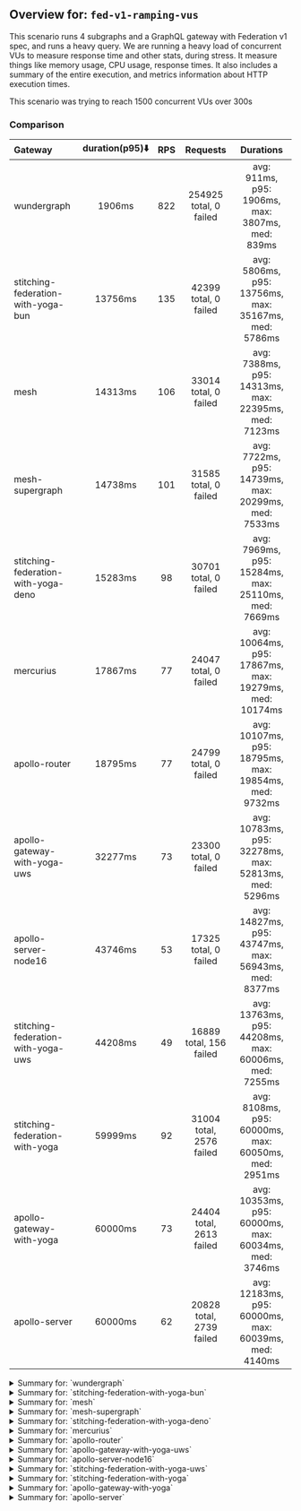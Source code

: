 ## Overview for: `fed-v1-ramping-vus`


This scenario runs 4 subgraphs and a GraphQL gateway with Federation v1 spec, and runs a heavy query. We are running a heavy load of concurrent VUs to measure response time and other stats, during stress. It measure things like memory usage, CPU usage, response times. It also includes a summary of the entire execution, and metrics information about HTTP execution times.


This scenario was trying to reach 1500 concurrent VUs over 300s


### Comparison


| Gateway                             | duration(p95)⬇️ |  RPS  |         Requests         |                       Durations                        |
| :---------------------------------- | :-------------: | :---: | :----------------------: | :----------------------------------------------------: |
| wundergraph                         |     1906ms      |  822  |  254925 total, 0 failed  |    avg: 911ms, p95: 1906ms, max: 3807ms, med: 839ms    |
| stitching-federation-with-yoga-bun  |     13756ms     |  135  |  42399 total, 0 failed   |  avg: 5806ms, p95: 13756ms, max: 35167ms, med: 5786ms  |
| mesh                                |     14313ms     |  106  |  33014 total, 0 failed   |  avg: 7388ms, p95: 14313ms, max: 22395ms, med: 7123ms  |
| mesh-supergraph                     |     14738ms     |  101  |  31585 total, 0 failed   |  avg: 7722ms, p95: 14739ms, max: 20299ms, med: 7533ms  |
| stitching-federation-with-yoga-deno |     15283ms     |  98   |  30701 total, 0 failed   |  avg: 7969ms, p95: 15284ms, max: 25110ms, med: 7669ms  |
| mercurius                           |     17867ms     |  77   |  24047 total, 0 failed   | avg: 10064ms, p95: 17867ms, max: 19279ms, med: 10174ms |
| apollo-router                       |     18795ms     |  77   |  24799 total, 0 failed   | avg: 10107ms, p95: 18795ms, max: 19854ms, med: 9732ms  |
| apollo-gateway-with-yoga-uws        |     32277ms     |  73   |  23300 total, 0 failed   | avg: 10783ms, p95: 32278ms, max: 52813ms, med: 5296ms  |
| apollo-server-node16                |     43746ms     |  53   |  17325 total, 0 failed   | avg: 14827ms, p95: 43747ms, max: 56943ms, med: 8377ms  |
| stitching-federation-with-yoga-uws  |     44208ms     |  49   | 16889 total, 156 failed  | avg: 13763ms, p95: 44208ms, max: 60006ms, med: 7255ms  |
| stitching-federation-with-yoga      |     59999ms     |  92   | 31004 total, 2576 failed |  avg: 8108ms, p95: 60000ms, max: 60050ms, med: 2951ms  |
| apollo-gateway-with-yoga            |     60000ms     |  73   | 24404 total, 2613 failed | avg: 10353ms, p95: 60000ms, max: 60034ms, med: 3746ms  |
| apollo-server                       |     60000ms     |  62   | 20828 total, 2739 failed | avg: 12183ms, p95: 60000ms, max: 60039ms, med: 4140ms  |



<details>
  <summary>Summary for: `wundergraph`</summary>

  **K6 Output**




```
     ✓ response code was 200
     ✓ no graphql errors
     ✓ valid response structure

     checks.........................: 100.00% ✓ 764775     ✗ 0     
     data_received..................: 1.3 GB  4.1 MB/s
     data_sent......................: 303 MB  976 kB/s
     http_req_blocked...............: avg=833.46µs min=800ns  med=1.8µs    max=1.25s    p(90)=3.1µs    p(95)=3.9µs 
     http_req_connecting............: avg=826.28µs min=0s     med=0s       max=1.25s    p(90)=0s       p(95)=0s    
     http_req_duration..............: avg=911.05ms min=7.03ms med=838.78ms max=3.8s     p(90)=1.68s    p(95)=1.9s  
       { expected_response:true }...: avg=911.05ms min=7.03ms med=838.78ms max=3.8s     p(90)=1.68s    p(95)=1.9s  
     http_req_failed................: 0.00%   ✓ 0          ✗ 254925
     http_req_receiving.............: avg=7.04ms   min=13.4µs med=27.39µs  max=1s       p(90)=176.35µs p(95)=1.11ms
     http_req_sending...............: avg=1.53ms   min=5.8µs  med=10.2µs   max=987.36ms p(90)=22.2µs   p(95)=97.3µs
     http_req_tls_handshaking.......: avg=0s       min=0s     med=0s       max=0s       p(90)=0s       p(95)=0s    
     http_req_waiting...............: avg=902.47ms min=6.88ms med=834.98ms max=3.36s    p(90)=1.65s    p(95)=1.85s 
     http_reqs......................: 254925  822.313977/s
     iteration_duration.............: avg=930.43ms min=7.65ms med=854.03ms max=3.8s     p(90)=1.72s    p(95)=1.95s 
     iterations.....................: 254925  822.313977/s
     vus............................: 10      min=10       max=1499
     vus_max........................: 1500    min=1500     max=1500
```


**Performance Overview**


<img src="https://imagedelivery.net/KYe9TScr4TldYHA48pczVg/e17924f6-c713-4a4c-c720-5a00946c1700/public" alt="Performance Overview" />


**HTTP Overview**


<img src="https://imagedelivery.net/KYe9TScr4TldYHA48pczVg/541aa14b-5a68-4f26-a098-2d283f22ed00/public" alt="HTTP Overview" />


  </details>

<details>
  <summary>Summary for: `stitching-federation-with-yoga-bun`</summary>

  **K6 Output**




```
     ✓ response code was 200
     ✓ no graphql errors
     ✓ valid response structure

     checks.........................: 100.00% ✓ 127197     ✗ 0     
     data_received..................: 211 MB  676 kB/s
     data_sent......................: 50 MB   161 kB/s
     http_req_blocked...............: avg=247.87µs min=1.2µs    med=2.2µs  max=477.42ms p(90)=3.9µs  p(95)=15.5µs 
     http_req_connecting............: avg=231.85µs min=0s       med=0s     max=477.24ms p(90)=0s     p(95)=0s     
     http_req_duration..............: avg=5.8s     min=245.74ms med=5.78s  max=35.16s   p(90)=8.31s  p(95)=13.75s 
       { expected_response:true }...: avg=5.8s     min=245.74ms med=5.78s  max=35.16s   p(90)=8.31s  p(95)=13.75s 
     http_req_failed................: 0.00%   ✓ 0          ✗ 42399 
     http_req_receiving.............: avg=1.24ms   min=14.8µs   med=39.4µs max=456.59ms p(90)=67.5µs p(95)=218.7µs
     http_req_sending...............: avg=498.74µs min=7µs      med=12.4µs max=431.11ms p(90)=48.9µs p(95)=101.9µs
     http_req_tls_handshaking.......: avg=0s       min=0s       med=0s     max=0s       p(90)=0s     p(95)=0s     
     http_req_waiting...............: avg=5.8s     min=245.32ms med=5.78s  max=35.16s   p(90)=8.31s  p(95)=13.75s 
     http_reqs......................: 42399   135.689308/s
     iteration_duration.............: avg=5.8s     min=246.77ms med=5.78s  max=35.16s   p(90)=8.31s  p(95)=13.75s 
     iterations.....................: 42399   135.689308/s
     vus............................: 250     min=50       max=1500
     vus_max........................: 1500    min=1500     max=1500
```


**Performance Overview**


<img src="https://imagedelivery.net/KYe9TScr4TldYHA48pczVg/54b983aa-3321-4f5f-14b1-cb253805e800/public" alt="Performance Overview" />


**HTTP Overview**


<img src="https://imagedelivery.net/KYe9TScr4TldYHA48pczVg/524a383e-e65d-4e39-e5e8-69a2b0febb00/public" alt="HTTP Overview" />


  </details>

<details>
  <summary>Summary for: `mesh`</summary>

  **K6 Output**




```
     ✓ response code was 200
     ✗ no graphql errors
      ↳  99% — ✓ 32783 / ✗ 231
     ✗ valid response structure
      ↳  99% — ✓ 32783 / ✗ 231

     checks.........................: 99.53% ✓ 98580      ✗ 462   
     data_received..................: 168 MB 540 kB/s
     data_sent......................: 39 MB  126 kB/s
     http_req_blocked...............: avg=47.36µs min=900ns   med=2.1µs   max=260.31ms p(90)=3.3µs   p(95)=17.1µs
     http_req_connecting............: avg=41.24µs min=0s      med=0s      max=259.91ms p(90)=0s      p(95)=0s    
     http_req_duration..............: avg=7.38s   min=14.42ms med=7.12s   max=22.39s   p(90)=13.44s  p(95)=14.31s
       { expected_response:true }...: avg=7.38s   min=14.42ms med=7.12s   max=22.39s   p(90)=13.44s  p(95)=14.31s
     http_req_failed................: 0.00%  ✓ 0          ✗ 33014 
     http_req_receiving.............: avg=63.91µs min=16µs    med=38.85µs max=119.56ms p(90)=66.17µs p(95)=77.1µs
     http_req_sending...............: avg=57.69µs min=6.3µs   med=12.1µs  max=128.09ms p(90)=26.6µs  p(95)=50µs  
     http_req_tls_handshaking.......: avg=0s      min=0s      med=0s      max=0s       p(90)=0s      p(95)=0s    
     http_req_waiting...............: avg=7.38s   min=14.36ms med=7.12s   max=22.39s   p(90)=13.44s  p(95)=14.31s
     http_reqs......................: 33014  106.224702/s
     iteration_duration.............: avg=7.38s   min=15ms    med=7.12s   max=22.39s   p(90)=13.44s  p(95)=14.31s
     iterations.....................: 33014  106.224702/s
     vus............................: 352    min=50       max=1500
     vus_max........................: 1500   min=1500     max=1500
```


**Performance Overview**


<img src="https://imagedelivery.net/KYe9TScr4TldYHA48pczVg/5312815e-3752-4d0e-3917-076ac4957700/public" alt="Performance Overview" />


**HTTP Overview**


<img src="https://imagedelivery.net/KYe9TScr4TldYHA48pczVg/a0a21a0f-e929-4fd0-7647-8afeda4cac00/public" alt="HTTP Overview" />


  </details>

<details>
  <summary>Summary for: `mesh-supergraph`</summary>

  **K6 Output**




```
     ✓ response code was 200
     ✗ no graphql errors
      ↳  99% — ✓ 31272 / ✗ 313
     ✗ valid response structure
      ↳  0% — ✓ 0 / ✗ 31585

     checks.........................: 66.33% ✓ 62857      ✗ 31898 
     data_received..................: 162 MB 519 kB/s
     data_sent......................: 38 MB  121 kB/s
     http_req_blocked...............: avg=33.89µs min=1.1µs   med=2.2µs  max=24.25ms p(90)=3.7µs   p(95)=18.89µs
     http_req_connecting............: avg=27.35µs min=0s      med=0s     max=24.17ms p(90)=0s      p(95)=0s     
     http_req_duration..............: avg=7.72s   min=16.86ms med=7.53s  max=20.29s  p(90)=13.47s  p(95)=14.73s 
       { expected_response:true }...: avg=7.72s   min=16.86ms med=7.53s  max=20.29s  p(90)=13.47s  p(95)=14.73s 
     http_req_failed................: 0.00%  ✓ 0          ✗ 31585 
     http_req_receiving.............: avg=61.44µs min=18.5µs  med=50.9µs max=61.01ms p(90)=76.39µs p(95)=86.7µs 
     http_req_sending...............: avg=31.04µs min=7.4µs   med=12.7µs max=52.69ms p(90)=27.4µs  p(95)=51.28µs
     http_req_tls_handshaking.......: avg=0s      min=0s      med=0s     max=0s      p(90)=0s      p(95)=0s     
     http_req_waiting...............: avg=7.72s   min=16.78ms med=7.53s  max=20.29s  p(90)=13.47s  p(95)=14.73s 
     http_reqs......................: 31585  101.591634/s
     iteration_duration.............: avg=7.72s   min=17.21ms med=7.53s  max=20.29s  p(90)=13.48s  p(95)=14.73s 
     iterations.....................: 31585  101.591634/s
     vus............................: 352    min=0        max=1499
     vus_max........................: 1500   min=1443     max=1500
```


**Performance Overview**


<img src="https://imagedelivery.net/KYe9TScr4TldYHA48pczVg/3068f65d-be41-4866-b440-8a1f39f67a00/public" alt="Performance Overview" />


**HTTP Overview**


<img src="https://imagedelivery.net/KYe9TScr4TldYHA48pczVg/7d7afdee-288b-418c-dd6e-a01615770900/public" alt="HTTP Overview" />


  </details>

<details>
  <summary>Summary for: `stitching-federation-with-yoga-deno`</summary>

  **K6 Output**




```
     ✓ response code was 200
     ✗ no graphql errors
      ↳  98% — ✓ 30346 / ✗ 355
     ✗ valid response structure
      ↳  98% — ✓ 30346 / ✗ 355

     checks.........................: 99.22% ✓ 91393     ✗ 710   
     data_received..................: 159 MB 511 kB/s
     data_sent......................: 36 MB  117 kB/s
     http_req_blocked...............: avg=78.16µs min=800ns    med=2µs    max=36.59ms p(90)=3.5µs   p(95)=140.79µs
     http_req_connecting............: avg=70.85µs min=0s       med=0s     max=36.41ms p(90)=0s      p(95)=0s      
     http_req_duration..............: avg=7.96s   min=464.5ms  med=7.66s  max=25.1s   p(90)=13.99s  p(95)=15.28s  
       { expected_response:true }...: avg=7.96s   min=464.5ms  med=7.66s  max=25.1s   p(90)=13.99s  p(95)=15.28s  
     http_req_failed................: 0.00%  ✓ 0         ✗ 30701 
     http_req_receiving.............: avg=87.62µs min=13.89µs  med=28µs   max=53.84ms p(90)=74.59µs p(95)=92.2µs  
     http_req_sending...............: avg=55.64µs min=5.6µs    med=11.2µs max=22.27ms p(90)=33.09µs p(95)=74.59µs 
     http_req_tls_handshaking.......: avg=0s      min=0s       med=0s     max=0s      p(90)=0s      p(95)=0s      
     http_req_waiting...............: avg=7.96s   min=464.45ms med=7.66s  max=25.1s   p(90)=13.99s  p(95)=15.28s  
     http_reqs......................: 30701  98.621488/s
     iteration_duration.............: avg=7.97s   min=465.31ms med=7.66s  max=25.11s  p(90)=13.99s  p(95)=15.28s  
     iterations.....................: 30701  98.621488/s
     vus............................: 167    min=50      max=1500
     vus_max........................: 1500   min=1500    max=1500
```


**Performance Overview**


<img src="https://imagedelivery.net/KYe9TScr4TldYHA48pczVg/7ba2dd24-978d-4d14-d234-d1c38d55ab00/public" alt="Performance Overview" />


**HTTP Overview**


<img src="https://imagedelivery.net/KYe9TScr4TldYHA48pczVg/2f6b6bfd-e692-4c90-ee9e-415ac93e0500/public" alt="HTTP Overview" />


  </details>

<details>
  <summary>Summary for: `mercurius`</summary>

  **K6 Output**




```
     ✓ response code was 200
     ✓ no graphql errors
     ✓ valid response structure

     checks.........................: 100.00% ✓ 72141     ✗ 0     
     data_received..................: 121 MB  390 kB/s
     data_sent......................: 29 MB   92 kB/s
     http_req_blocked...............: avg=41.28µs min=1.1µs  med=3µs    max=22.57ms p(90)=6.3µs  p(95)=354.95µs
     http_req_connecting............: avg=32.96µs min=0s     med=0s     max=22.51ms p(90)=0s     p(95)=284.08µs
     http_req_duration..............: avg=10.06s  min=8.56ms med=10.17s max=19.27s  p(90)=17.35s p(95)=17.86s  
       { expected_response:true }...: avg=10.06s  min=8.56ms med=10.17s max=19.27s  p(90)=17.35s p(95)=17.86s  
     http_req_failed................: 0.00%   ✓ 0         ✗ 24047 
     http_req_receiving.............: avg=71.66µs min=23.5µs med=67.6µs max=14.19ms p(90)=88.9µs p(95)=95.5µs  
     http_req_sending...............: avg=34.48µs min=6.9µs  med=17.3µs max=20.39ms p(90)=35.3µs p(95)=69.2µs  
     http_req_tls_handshaking.......: avg=0s      min=0s     med=0s     max=0s      p(90)=0s     p(95)=0s      
     http_req_waiting...............: avg=10.06s  min=8.47ms med=10.17s max=19.27s  p(90)=17.35s p(95)=17.86s  
     http_reqs......................: 24047   77.569775/s
     iteration_duration.............: avg=10.06s  min=9.13ms med=10.17s max=19.27s  p(90)=17.35s p(95)=17.86s  
     iterations.....................: 24047   77.569775/s
     vus............................: 140     min=50      max=1500
     vus_max........................: 1500    min=1500    max=1500
```


**Performance Overview**


<img src="https://imagedelivery.net/KYe9TScr4TldYHA48pczVg/e89871da-25b4-4046-a029-98ed1cc69700/public" alt="Performance Overview" />


**HTTP Overview**


<img src="https://imagedelivery.net/KYe9TScr4TldYHA48pczVg/e560c686-d9fa-4d14-e435-bdb1c19c0a00/public" alt="HTTP Overview" />


  </details>

<details>
  <summary>Summary for: `apollo-router`</summary>

  **K6 Output**




```
     ✓ response code was 200
     ✗ no graphql errors
      ↳  99% — ✓ 24767 / ✗ 32
     ✗ valid response structure
      ↳  99% — ✓ 24767 / ✗ 32

     checks.........................: 99.91% ✓ 74333    ✗ 64    
     data_received..................: 124 MB 384 kB/s
     data_sent......................: 29 MB  92 kB/s
     http_req_blocked...............: avg=252.35µs min=1.4µs    med=3.5µs  max=121.36ms p(90)=17.8µs  p(95)=322.11µs
     http_req_connecting............: avg=238.97µs min=0s       med=0s     max=120.98ms p(90)=0s      p(95)=203.22µs
     http_req_duration..............: avg=10.1s    min=458.9ms  med=9.73s  max=19.85s   p(90)=18.14s  p(95)=18.79s  
       { expected_response:true }...: avg=10.1s    min=458.9ms  med=9.73s  max=19.85s   p(90)=18.14s  p(95)=18.79s  
     http_req_failed................: 0.00%  ✓ 0        ✗ 24799 
     http_req_receiving.............: avg=100.94µs min=26.1µs   med=82.3µs max=20.94ms  p(90)=131.7µs p(95)=159.41µs
     http_req_sending...............: avg=52.55µs  min=9.4µs    med=22.3µs max=34.17ms  p(90)=56.7µs  p(95)=82.4µs  
     http_req_tls_handshaking.......: avg=0s       min=0s       med=0s     max=0s       p(90)=0s      p(95)=0s      
     http_req_waiting...............: avg=10.1s    min=458.45ms med=9.73s  max=19.85s   p(90)=18.14s  p(95)=18.79s  
     http_reqs......................: 24799  77.18038/s
     iteration_duration.............: avg=10.1s    min=459.9ms  med=9.73s  max=19.85s   p(90)=18.14s  p(95)=18.79s  
     iterations.....................: 24799  77.18038/s
     vus............................: 70     min=0      max=1498
     vus_max........................: 1500   min=1123   max=1500
```


**Performance Overview**


<img src="https://imagedelivery.net/KYe9TScr4TldYHA48pczVg/7ae18c51-ac79-4700-ac39-6906cb8e4500/public" alt="Performance Overview" />


**HTTP Overview**


<img src="https://imagedelivery.net/KYe9TScr4TldYHA48pczVg/b78fe654-811c-4729-64b4-54499e84d400/public" alt="HTTP Overview" />


  </details>

<details>
  <summary>Summary for: `apollo-gateway-with-yoga-uws`</summary>

  **K6 Output**




```
     ✓ response code was 200
     ✗ no graphql errors
      ↳  68% — ✓ 16059 / ✗ 7241
     ✗ valid response structure
      ↳  68% — ✓ 16059 / ✗ 7241

     checks.........................: 79.28% ✓ 55418     ✗ 14482 
     data_received..................: 103 MB 326 kB/s
     data_sent......................: 28 MB  87 kB/s
     http_req_blocked...............: avg=48.17µs min=1µs      med=2.1µs   max=113.57ms p(90)=3.7µs   p(95)=180.5µs 
     http_req_connecting............: avg=39.28µs min=0s       med=0s      max=113.28ms p(90)=0s      p(95)=114.91µs
     http_req_duration..............: avg=10.78s  min=163.12ms med=5.29s   max=52.81s   p(90)=26.09s  p(95)=32.27s  
       { expected_response:true }...: avg=10.78s  min=163.12ms med=5.29s   max=52.81s   p(90)=26.09s  p(95)=32.27s  
     http_req_failed................: 0.00%  ✓ 0         ✗ 23300 
     http_req_receiving.............: avg=56.52µs min=12.2µs   med=36.19µs max=26.82ms  p(90)=63.89µs p(95)=74.99µs 
     http_req_sending...............: avg=56.85µs min=6.09µs   med=12.3µs  max=41.03ms  p(90)=33.89µs p(95)=64.39µs 
     http_req_tls_handshaking.......: avg=0s      min=0s       med=0s      max=0s       p(90)=0s      p(95)=0s      
     http_req_waiting...............: avg=10.78s  min=163.07ms med=5.29s   max=52.81s   p(90)=26.09s  p(95)=32.27s  
     http_reqs......................: 23300  73.478101/s
     iteration_duration.............: avg=10.78s  min=163.63ms med=5.29s   max=52.81s   p(90)=26.09s  p(95)=32.27s  
     iterations.....................: 23300  73.478101/s
     vus............................: 331    min=50      max=1500
     vus_max........................: 1500   min=1500    max=1500
```


**Performance Overview**


<img src="https://imagedelivery.net/KYe9TScr4TldYHA48pczVg/cd845b3b-a62e-4f06-1066-a392153c8b00/public" alt="Performance Overview" />


**HTTP Overview**


<img src="https://imagedelivery.net/KYe9TScr4TldYHA48pczVg/5b41e5e9-14ae-467e-e9bd-549fd9480000/public" alt="HTTP Overview" />


  </details>

<details>
  <summary>Summary for: `apollo-server-node16`</summary>

  **K6 Output**




```
     ✓ response code was 200
     ✗ no graphql errors
      ↳  51% — ✓ 8969 / ✗ 8356
     ✗ valid response structure
      ↳  51% — ✓ 8969 / ✗ 8356

     checks.........................: 67.84% ✓ 35263     ✗ 16712 
     data_received..................: 74 MB  227 kB/s
     data_sent......................: 21 MB  63 kB/s
     http_req_blocked...............: avg=54.54µs min=1.3µs    med=2.6µs  max=17.43ms p(90)=16.29µs p(95)=430.04µs
     http_req_connecting............: avg=44.59µs min=0s       med=0s     max=17.37ms p(90)=0s      p(95)=358.9µs 
     http_req_duration..............: avg=14.82s  min=182.64ms med=8.37s  max=56.94s  p(90)=34.97s  p(95)=43.74s  
       { expected_response:true }...: avg=14.82s  min=182.64ms med=8.37s  max=56.94s  p(90)=34.97s  p(95)=43.74s  
     http_req_failed................: 0.00%  ✓ 0         ✗ 17325 
     http_req_receiving.............: avg=75.49µs min=24.4µs   med=63.7µs max=16.61ms p(90)=89.4µs  p(95)=98.9µs  
     http_req_sending...............: avg=39.88µs min=7.8µs    med=15.1µs max=28.71ms p(90)=46.7µs  p(95)=68.4µs  
     http_req_tls_handshaking.......: avg=0s      min=0s       med=0s     max=0s      p(90)=0s      p(95)=0s      
     http_req_waiting...............: avg=14.82s  min=182.54ms med=8.37s  max=56.94s  p(90)=34.97s  p(95)=43.74s  
     http_reqs......................: 17325  53.388414/s
     iteration_duration.............: avg=14.82s  min=183.3ms  med=8.37s  max=56.94s  p(90)=34.97s  p(95)=43.74s  
     iterations.....................: 17325  53.388414/s
     vus............................: 52     min=0       max=1500
     vus_max........................: 1500   min=1344    max=1500
```


**Performance Overview**


<img src="https://imagedelivery.net/KYe9TScr4TldYHA48pczVg/d649fe08-2db9-4fba-0a44-0f91a8e84400/public" alt="Performance Overview" />


**HTTP Overview**


<img src="https://imagedelivery.net/KYe9TScr4TldYHA48pczVg/149c531e-6dad-44f5-f86e-1eaf8a307e00/public" alt="HTTP Overview" />


  </details>

<details>
  <summary>Summary for: `stitching-federation-with-yoga-uws`</summary>

  **K6 Output**




```
     ✗ response code was 200
      ↳  99% — ✓ 16733 / ✗ 156
     ✗ no graphql errors
      ↳  68% — ✓ 11529 / ✗ 5360
     ✗ valid response structure
      ↳  68% — ✓ 11529 / ✗ 5204

     checks.........................: 78.77% ✓ 39791     ✗ 10720 
     data_received..................: 139 MB 408 kB/s
     data_sent......................: 21 MB  62 kB/s
     http_req_blocked...............: avg=75.84µs  min=1.5µs   med=2.9µs  max=146.17ms p(90)=19.6µs  p(95)=481.86µs
     http_req_connecting............: avg=63.47µs  min=0s      med=0s     max=145.82ms p(90)=0s      p(95)=394.96µs
     http_req_duration..............: avg=13.76s   min=49.2ms  med=7.25s  max=1m0s     p(90)=38.66s  p(95)=44.2s   
       { expected_response:true }...: avg=13.33s   min=49.2ms  med=7.16s  max=59.96s   p(90)=37.73s  p(95)=43.31s  
     http_req_failed................: 0.92%  ✓ 156       ✗ 16733 
     http_req_receiving.............: avg=104.12µs min=0s      med=60.3µs max=110.01ms p(90)=113.5µs p(95)=167.66µs
     http_req_sending...............: avg=94.19µs  min=8.4µs   med=15.7µs max=130.99ms p(90)=56.1µs  p(95)=83.92µs 
     http_req_tls_handshaking.......: avg=0s       min=0s      med=0s     max=0s       p(90)=0s      p(95)=0s      
     http_req_waiting...............: avg=13.76s   min=49.1ms  med=7.25s  max=1m0s     p(90)=38.66s  p(95)=44.2s   
     http_reqs......................: 16889  49.687784/s
     iteration_duration.............: avg=13.76s   min=49.99ms med=7.25s  max=1m0s     p(90)=38.66s  p(95)=44.2s   
     iterations.....................: 16889  49.687784/s
     vus............................: 1      min=0       max=1500
     vus_max........................: 1500   min=1253    max=1500
```


**Performance Overview**


<img src="https://imagedelivery.net/KYe9TScr4TldYHA48pczVg/736ac490-1f6c-40aa-325e-f2fba4c46f00/public" alt="Performance Overview" />


**HTTP Overview**


<img src="https://imagedelivery.net/KYe9TScr4TldYHA48pczVg/0439f3d3-6871-44f7-80f7-077b9f216300/public" alt="HTTP Overview" />


  </details>

<details>
  <summary>Summary for: `stitching-federation-with-yoga`</summary>

  **K6 Output**




```
     ✗ response code was 200
      ↳  91% — ✓ 28428 / ✗ 2576
     ✗ no graphql errors
      ↳  91% — ✓ 28386 / ✗ 2618
     ✗ valid response structure
      ↳  99% — ✓ 28386 / ✗ 42

     checks.........................: 94.21% ✓ 85200     ✗ 5236  
     data_received..................: 144 MB 430 kB/s
     data_sent......................: 37 MB  111 kB/s
     http_req_blocked...............: avg=141.08µs min=1µs     med=2.2µs  max=76.77ms p(90)=165µs   p(95)=382.5µs 
     http_req_connecting............: avg=128.24µs min=0s      med=0s     max=76.58ms p(90)=109.6µs p(95)=312.31µs
     http_req_duration..............: avg=8.1s     min=48.75ms med=2.95s  max=1m0s    p(90)=20.99s  p(95)=59.99s  
       { expected_response:true }...: avg=3.4s     min=48.75ms med=2.92s  max=59.76s  p(90)=3.15s   p(95)=3.28s   
     http_req_failed................: 8.30%  ✓ 2576      ✗ 28428 
     http_req_receiving.............: avg=46.71µs  min=0s      med=40.2µs max=7.86ms  p(90)=71.5µs  p(95)=80.3µs  
     http_req_sending...............: avg=44.72µs  min=6.4µs   med=13.1µs max=39.85ms p(90)=34.9µs  p(95)=55.4µs  
     http_req_tls_handshaking.......: avg=0s       min=0s      med=0s     max=0s      p(90)=0s      p(95)=0s      
     http_req_waiting...............: avg=8.1s     min=48.66ms med=2.95s  max=1m0s    p(90)=20.99s  p(95)=59.99s  
     http_reqs......................: 31004  92.980212/s
     iteration_duration.............: avg=8.1s     min=49.36ms med=2.95s  max=1m0s    p(90)=20.99s  p(95)=1m0s    
     iterations.....................: 31004  92.980212/s
     vus............................: 22     min=22      max=1500
     vus_max........................: 1500   min=1500    max=1500
```


**Performance Overview**


<img src="https://imagedelivery.net/KYe9TScr4TldYHA48pczVg/334b4e5d-cdbb-43fc-847b-c66ed247dc00/public" alt="Performance Overview" />


**HTTP Overview**


<img src="https://imagedelivery.net/KYe9TScr4TldYHA48pczVg/b324b88a-8dc4-42e9-e428-c16f20243d00/public" alt="HTTP Overview" />


  </details>

<details>
  <summary>Summary for: `apollo-gateway-with-yoga`</summary>

  **K6 Output**




```
     ✗ response code was 200
      ↳  89% — ✓ 21791 / ✗ 2613
     ✗ no graphql errors
      ↳  86% — ✓ 21050 / ✗ 3354
     ✗ valid response structure
      ↳  96% — ✓ 21050 / ✗ 741

     checks.........................: 90.49% ✓ 63891     ✗ 6708  
     data_received..................: 109 MB 326 kB/s
     data_sent......................: 29 MB  87 kB/s
     http_req_blocked...............: avg=191.28µs min=900ns   med=2.2µs   max=60.62ms p(90)=250.39µs p(95)=441.86µs
     http_req_connecting............: avg=177.17µs min=0s      med=0s      max=60.57ms p(90)=202.39µs p(95)=363.39µs
     http_req_duration..............: avg=10.35s   min=89.09ms med=3.74s   max=1m0s    p(90)=59.99s   p(95)=1m0s    
       { expected_response:true }...: avg=4.4s     min=89.09ms med=3.66s   max=59.56s  p(90)=4.73s    p(95)=5.51s   
     http_req_failed................: 10.70% ✓ 2613      ✗ 21791 
     http_req_receiving.............: avg=47.69µs  min=0s      med=37.99µs max=20.57ms p(90)=68.8µs   p(95)=77.58µs 
     http_req_sending...............: avg=37.86µs  min=5.9µs   med=13µs    max=34.8ms  p(90)=44.89µs  p(95)=62.9µs  
     http_req_tls_handshaking.......: avg=0s       min=0s      med=0s      max=0s      p(90)=0s       p(95)=0s      
     http_req_waiting...............: avg=10.35s   min=89ms    med=3.74s   max=1m0s    p(90)=59.99s   p(95)=1m0s    
     http_reqs......................: 24404  73.186745/s
     iteration_duration.............: avg=10.35s   min=89.97ms med=3.74s   max=1m0s    p(90)=1m0s     p(95)=1m0s    
     iterations.....................: 24404  73.186745/s
     vus............................: 20     min=20      max=1500
     vus_max........................: 1500   min=1500    max=1500
```


**Performance Overview**


<img src="https://imagedelivery.net/KYe9TScr4TldYHA48pczVg/4718b7ee-cb4b-4243-6bc2-4714b24ec800/public" alt="Performance Overview" />


**HTTP Overview**


<img src="https://imagedelivery.net/KYe9TScr4TldYHA48pczVg/bdeb3682-ae3b-41fe-604c-96abd7235b00/public" alt="HTTP Overview" />


  </details>

<details>
  <summary>Summary for: `apollo-server`</summary>

  **K6 Output**




```
     ✗ response code was 200
      ↳  86% — ✓ 18089 / ✗ 2739
     ✗ no graphql errors
      ↳  86% — ✓ 17928 / ✗ 2900
     ✗ valid response structure
      ↳  99% — ✓ 17928 / ✗ 161

     checks.........................: 90.29% ✓ 53945     ✗ 5800  
     data_received..................: 93 MB  278 kB/s
     data_sent......................: 25 MB  74 kB/s
     http_req_blocked...............: avg=372µs    min=1.5µs   med=3µs    max=113.76ms p(90)=350.03µs p(95)=810.21µs
     http_req_connecting............: avg=351.38µs min=0s      med=0s     max=113.55ms p(90)=282.49µs p(95)=633.51µs
     http_req_duration..............: avg=12.18s   min=92.04ms med=4.13s  max=1m0s     p(90)=59.99s   p(95)=1m0s    
       { expected_response:true }...: avg=4.94s    min=92.04ms med=4.08s  max=59.77s   p(90)=4.65s    p(95)=5.35s   
     http_req_failed................: 13.15% ✓ 2739      ✗ 18089 
     http_req_receiving.............: avg=67.69µs  min=0s      med=63.6µs max=55.11ms  p(90)=89.3µs   p(95)=97µs    
     http_req_sending...............: avg=59.78µs  min=7.4µs   med=16.8µs max=84.68ms  p(90)=53.1µs   p(95)=68.6µs  
     http_req_tls_handshaking.......: avg=0s       min=0s      med=0s     max=0s       p(90)=0s       p(95)=0s      
     http_req_waiting...............: avg=12.18s   min=91.86ms med=4.13s  max=1m0s     p(90)=59.99s   p(95)=1m0s    
     http_reqs......................: 20828  62.291446/s
     iteration_duration.............: avg=12.18s   min=92.77ms med=4.14s  max=1m0s     p(90)=1m0s     p(95)=1m0s    
     iterations.....................: 20828  62.291446/s
     vus............................: 4      min=0       max=1500
     vus_max........................: 1500   min=1306    max=1500
```


**Performance Overview**


<img src="https://imagedelivery.net/KYe9TScr4TldYHA48pczVg/44b84d98-7368-43d7-7f00-7dc1fa107300/public" alt="Performance Overview" />


**HTTP Overview**


<img src="https://imagedelivery.net/KYe9TScr4TldYHA48pczVg/74e4d9f5-0e32-4ff6-a40b-dea069c51700/public" alt="HTTP Overview" />


  </details>